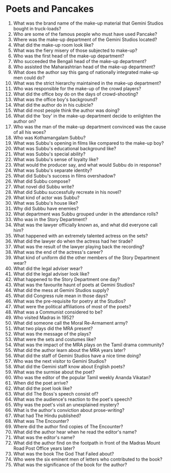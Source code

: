 # Poets and Pancakes

1.  What was the brand name of the make-up material that Gemini Studios bought in truck-loads?
2.  Who are some of the famous people who must have used Pancake?
3.  Where was the make-up department of the Gemini Studios located?
4.  What did the make-up room look like?
5.  What was the fiery misery of those subjected to make-up?
6.  Who was the first head of the make-up department?
7.  Who succeeded the Bengali head of the make-up department?
8.  Who assisted the Maharashtrian head of the make-up department?
9.  What does the author say this gang of nationally integrated make-up men could do?
10. What was the strict hierarchy maintained in the make-up department?
11. Who was responsible for the make-up of the crowd players?
12. What did the office boy do on the days of crowd-shooting?
13. What was the office boy's background?
14. What did the author do in his cubicle?
15. What did most people think the author was doing?
16. What did the 'boy' in the make-up department decide to enlighten the author on?
17. Who was the man of the make-up department convinced was the cause of all his woes?
18. Who was Kothamangalam Subbu?
19. What was Subbu's opening in films like compared to the make-up boy?
20. What was Subbu's educational background like?
21. What was Subbu's special ability?
22. What was Subbu's sense of loyalty like?
23. What would the producer say, and what would Subbu do in response?
24. What was Subbu's separate identity?
25. What did Subbu's success in films overshadow?
26. What did Subbu compose?
27. What novel did Subbu write?
28. What did Subbu successfully recreate in his novel?
29. What kind of actor was Subbu?
30. What was Subbu's house like?
31. Why did Subbu have enemies?
32. What department was Subbu grouped under in the attendance rolls?
33. Who was in the Story Department?
34. What was the lawyer officially known as, and what did everyone call him?
35. What happened with an extremely talented actress on the sets?
36. What did the lawyer do when the actress had her tirade?
37. What was the result of the lawyer playing back the recording?
38. What was the end of the actress's career?
39. What kind of uniform did the other members of the Story Department wear?
40. What did the legal adviser wear?
41. What did the legal adviser look like?
42. What happened to the Story Department one day?
43. What was the favourite haunt of poets at Gemini Studios?
44. What did the mess at Gemini Studios supply?
45. What did Congress rule mean in those days?
46. What was the pre-requisite for poetry at the Studios?
47. What were the political affiliations of most of the poets?
48. What was a Communist considered to be?
49. Who visited Madras in 1952?
50. What did someone call the Moral Re-Armament army?
51. What two plays did the MRA present?
52. What was the message of the plays?
53. What were the sets and costumes like?
54. What was the impact of the MRA plays on the Tamil drama community?
55. What did the author learn about the MRA years later?
56. What did the staff of Gemini Studios have a nice time doing?
57. Who was the next visitor to Gemini Studios?
58. What did the Gemini staff know about English poets?
59. What was the surmise about the poet?
60. Who was the editor of the popular Tamil weekly Ananda Vikatan?
61. When did the poet arrive?
62. What did the poet look like?
63. What did The Boss's speech consist of?
64. What was the audience's reaction to the poet's speech?
65. Why was the poet's visit an unexplained mystery?
66. What is the author's conviction about prose-writing?
67. What had The Hindu published?
68. What was The Encounter?
69. Where did the author find copies of The Encounter?
70. What did the author hear when he read the editor's name?
71. What was the editor's name?
72. What did the author find on the footpath in front of the Madras Mount Road Post Office years later?
73. What was the book The God That Failed about?
74. Who were the six eminent men of letters who contributed to the book?
75. What was the significance of the book for the author?
